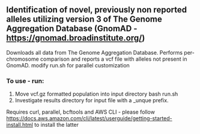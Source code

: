 ## Identification of novel, previously non reported alleles utilizing version 3 of The Genome Aggregation Database (GnomAD - https://gnomad.broadinstitute.org/)
Downloads all data from The Genome Aggregation Database. 
Performs per-chromosome comparison and reports a vcf file with alleles not present in GnomAD.
modify run.sh for parallel customization
### To use - run:
1) Move vcf.gz formatted population into input directory
bash run.sh <filename of vcg.gz in input folder>
2) Investigate results directory for input file with a \_unque prefix. 

Requires curl, parallel,  bcftools and AWS CLI - please follow https://docs.aws.amazon.com/cli/latest/userguide/getting-started-install.html to install the latter